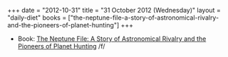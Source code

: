 +++
date = "2012-10-31"
title = "31 October 2012 (Wednesday)"
layout = "daily-diet"
books = ["the-neptune-file-a-story-of-astronomical-rivalry-and-the-pioneers-of-planet-hunting"]
+++


* Book: [The Neptune File: A Story of Astronomical Rivalry and the Pioneers of Planet Hunting](/books/the-neptune-file-a-story-of-astronomical-rivalry-and-the-pioneers-of-planet-hunting) /f/